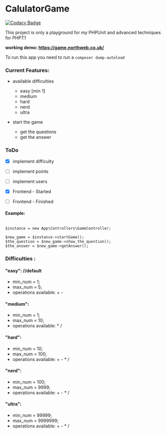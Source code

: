 # CalulatorGame

[![Codacy Badge](https://api.codacy.com/project/badge/Grade/119da431f9af43c2b6ba9740d6f8756f)](https://app.codacy.com/app/gaboreszaki/CalulatorGame?utm_source=github.com&utm_medium=referral&utm_content=gaboreszaki/CalulatorGame&utm_campaign=badger)

This project is only a playground for my PHPUnit and advanced techniques for PHP7.1

**working demo: https://game.northweb.co.uk/**

To run this app you need to run a ` composer dump-autoload `


### Current Features:

* available difficulties
    - easy [min 1]
    - medium
    - hard
    - nerd
    - ultra

* start the game
    - get the questions
    - get the answer


### ToDo

- [x] implement difficulty
- [ ] implement points
- [ ] implement users
- [x] Frontend - Started
- [ ] Frontend - Finished


#### Example:

```

$instance = new App\Controllers\GameController;

$new_game = $instance->startGame();
$the_question = $new_game->show_the_question();
$the_answer = $new_game->getAnswer();

```

### Difficulties :
#### "easy":                        //default
- min_num = 1;
- max_num = 5;
- operations available: + -

#### "medium":
- min_num = 1;
- max_num = 10;
- operations available: * /

#### "hard":
- min_num = 10;
- max_num = 100;
- operations available: + - * /

#### "nerd":
- min_num = 100;
- max_num = 9999;
- operations available: + - * /

#### "ultra":
- min_num = 99999;
- max_num = 9999999;
- operations available: + - * /
